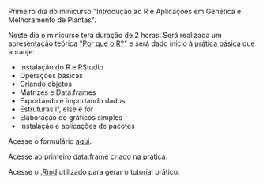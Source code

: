 Primeiro dia do minicurso "Introdução ao R e Aplicações em Genética e Melhoramento de Plantas".

Neste dia o minicurso terá duração de 2 horas. Será realizada um apresentação teórica ["Por que o R?"](teoricas_2017/Why_R.html) e será dado início à [prática básica](praticas_2017/Pratica_basica.html) que abranje:

* Instalação do R e RStudio
* Operações básicas
* Criando objetos
* Matrizes e Data.frames
* Exportando e importando dados
* Estruturas if, else e for
* Elaboração de gráficos simples
* Instalação e aplicações de pacotes

Acesse o formulário [aqui](https://goo.gl/forms/i4z2alUTFgfppCIl2).

Acesse ao primeiro [data.frame criado na prática](praticas_2017/campo1_data_frame.RData).

Acesse o [.Rmd](praticas_2017/Pratica_basica.Rmd) utilizado para gerar o tutorial prático.